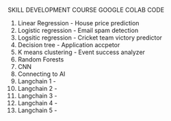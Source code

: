 SKILL DEVELOPMENT COURSE GOOGLE COLAB CODE

1. Linear Regression - House price prediction
2. Logistic regression - Email spam detection
3. Logsitic regression - Cricket team victory predictor
4. Decision tree - Application accpetor 
5. K means clustering - Event success analyzer
6. Random Forests
7. CNN
8. Connecting to AI
9. Langchain 1 -
10. Langchain 2 -
11. Langchain 3 -
12. Langchain 4 -
13. Langchain 5 - 
